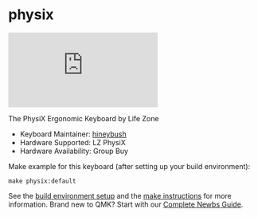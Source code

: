 # physix

![PhysiX](https://geekhack.org/index.php?topic=103049.0)

The PhysiX Ergonomic Keyboard by Life Zone

* Keyboard Maintainer: [hineybush](https://github.com/hineybush)
* Hardware Supported: LZ PhysiX
* Hardware Availability: Group Buy

Make example for this keyboard (after setting up your build environment):

    make physix:default

See the [build environment setup](https://docs.qmk.fm/#/getting_started_build_tools) and the [make instructions](https://docs.qmk.fm/#/getting_started_make_guide) for more information. Brand new to QMK? Start with our [Complete Newbs Guide](https://docs.qmk.fm/#/newbs).
